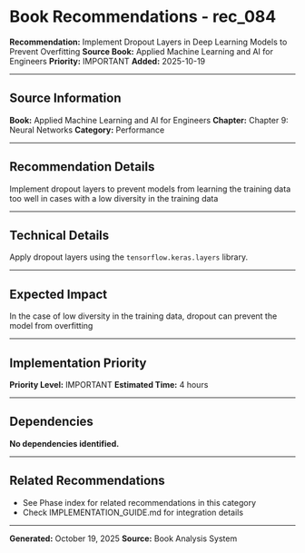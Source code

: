 # Book Recommendations - rec_084

**Recommendation:** Implement Dropout Layers in Deep Learning Models to Prevent Overfitting
**Source Book:** Applied Machine Learning and AI for Engineers
**Priority:** IMPORTANT
**Added:** 2025-10-19

---

## Source Information

**Book:** Applied Machine Learning and AI for Engineers
**Chapter:** Chapter 9: Neural Networks
**Category:** Performance

---

## Recommendation Details

Implement dropout layers to prevent models from learning the training data too well in cases with a low diversity in the training data

---

## Technical Details

Apply dropout layers using the `tensorflow.keras.layers` library.

---

## Expected Impact

In the case of low diversity in the training data, dropout can prevent the model from overfitting

---

## Implementation Priority

**Priority Level:** IMPORTANT
**Estimated Time:** 4 hours

---

## Dependencies

**No dependencies identified.**

---

## Related Recommendations

- See Phase index for related recommendations in this category
- Check IMPLEMENTATION_GUIDE.md for integration details

---

**Generated:** October 19, 2025
**Source:** Book Analysis System
